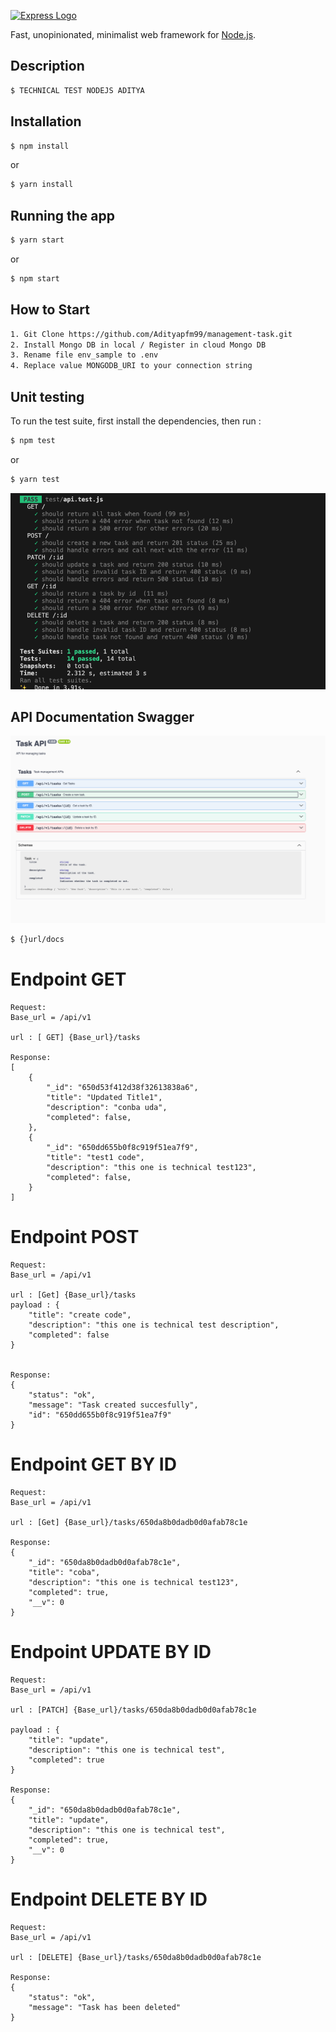 [![Express Logo](https://i.cloudup.com/zfY6lL7eFa-3000x3000.png)](http://expressjs.com/)

  Fast, unopinionated, minimalist web framework for [Node.js](http://nodejs.org).
  
## Description
```bash
$ TECHNICAL TEST NODEJS ADITYA
```

## Installation

```bash
$ npm install
```
or

```bash
$ yarn install
```

## Running the app

```bash
$ yarn start
```
or
```bash
$ npm start
```

## How to Start

```bash
1. Git Clone https://github.com/Adityapfm99/management-task.git
2. Install Mongo DB in local / Register in cloud Mongo DB
3. Rename file env_sample to .env
4. Replace value MONGODB_URI to your connection string

```
## Unit testing

To run the test suite, first install the dependencies, then run :

```bash
$ npm test
```
or
```bash
$ yarn test
```
![Alt text](img/unit-test.png)

## API Documentation Swagger
![Alt text](img/api-docs-swagger.png)
```bash
$ {}url/docs
```

# Endpoint  GET
```
Request: 
Base_url = /api/v1

url : [ GET] {Base_url}/tasks

Response:
[
    {
        "_id": "650d53f412d38f32613838a6",
        "title": "Updated Title1",
        "description": "conba uda",
        "completed": false,
    },
    {
        "_id": "650dd655b0f8c919f51ea7f9",
        "title": "test1 code",
        "description": "this one is technical test123",
        "completed": false,
    }
]
```
# Endpoint POST
```
Request: 
Base_url = /api/v1

url : [Get] {Base_url}/tasks
payload : {
    "title": "create code",
    "description": "this one is technical test description",
    "completed": false
}


Response:
{
    "status": "ok",
    "message": "Task created succesfully",
    "id": "650dd655b0f8c919f51ea7f9"
}
```
# Endpoint GET BY ID
```
Request: 
Base_url = /api/v1

url : [Get] {Base_url}/tasks/650da8b0dadb0d0afab78c1e

Response:
{
    "_id": "650da8b0dadb0d0afab78c1e",
    "title": "coba",
    "description": "this one is technical test123",
    "completed": true,
    "__v": 0
}
```

# Endpoint UPDATE BY ID
```
Request: 
Base_url = /api/v1

url : [PATCH] {Base_url}/tasks/650da8b0dadb0d0afab78c1e

payload : {
    "title": "update",
    "description": "this one is technical test",
    "completed": true
}

Response:
{
    "_id": "650da8b0dadb0d0afab78c1e",
    "title": "update",
    "description": "this one is technical test",
    "completed": true,
    "__v": 0
}
```
# Endpoint DELETE BY ID
```
Request: 
Base_url = /api/v1

url : [DELETE] {Base_url}/tasks/650da8b0dadb0d0afab78c1e

Response:
{
    "status": "ok",
    "message": "Task has been deleted"
}
